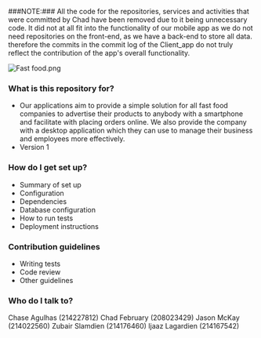 ###NOTE:###
All the code for the repositories, services and activities that were committed by Chad have been removed due to it being unnecessary code. It did not at all fit into the functionality of our mobile app as we do not need repositories on the front-end, as we have a back-end to store all data. therefore the commits in the commit log of the Client_app do not truly reflect the contribution of the app's overall functionality.


![Fast food.png](https://bitbucket.org/repo/LGxGp5/images/2242295874-Fast%20food.png)


### What is this repository for? ###

* Our applications aim to provide a simple solution for all fast food companies to advertise their products to anybody with a smartphone and facilitate with placing orders online. We also provide the company with a desktop application which they can use to manage their business and employees more effectively.
* Version 1

### How do I get set up? ###

* Summary of set up
* Configuration
* Dependencies
* Database configuration
* How to run tests
* Deployment instructions

### Contribution guidelines ###

* Writing tests
* Code review
* Other guidelines

### Who do I talk to? ###

Chase Agulhas (214227812)
Chad February (208023429)
Jason McKay (214022560)
Zubair Slamdien (214176460)
Ijaaz Lagardien (214167542)